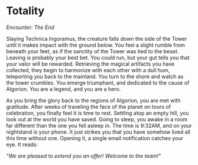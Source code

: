 # Totality

_Encounter: The End_

Slaying Technica Ingoramus, the creature falls down the side of the Tower until it makes impact with the ground below. You feel a slight rumble from beneath your feet, as if the sanctity of the Tower was tied to the beast. Leaving is probably your best bet. You could run, but your gut tells you that your valor will be rewarded. Retrieving the magical artifacts you have collected, they begin to harmonize with each other with a dull hum, teleporting you back to the mainland. You turn to the shore and watch as the tower crumbles. You emerge triumphant, and dedicated to the cause of Algorion. You are a legend, and you are a hero.

As you bring the glory back to the regions of Algorion, you are met with gratitude. After weeks of traveling the face of the planet on tours of celebration, you finally feel it is time to rest. Settling atop an empty hill, you look out at the world you have saved. Going to sleep, you awake in a room far different than the one you fell asleep in. The time is 9:32AM, and on your nightstand is your phone. It just strikes you that you have somehow lived all this time without one. Opening it, a single email notification catches your eye. It reads:

_"We are pleased to extend you an offer! Welcome to the team!"_
